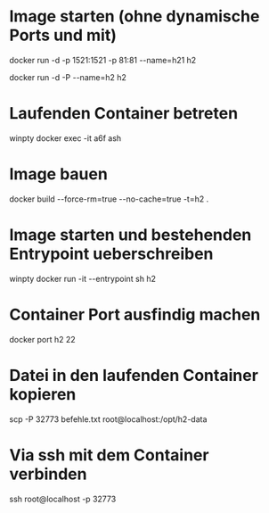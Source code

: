 # Image starten (ohne dynamische Ports und mit)
docker run -d -p 1521:1521 -p 81:81 --name=h21 h2

docker run -d -P --name=h2 h2

# Laufenden Container betreten
winpty docker exec -it a6f ash

# Image bauen
docker build --force-rm=true --no-cache=true -t=h2 .

# Image starten und bestehenden Entrypoint ueberschreiben
winpty docker run -it --entrypoint sh h2

# Container Port ausfindig machen
docker port h2 22

# Datei in den laufenden Container kopieren
scp -P 32773 befehle.txt root@localhost:/opt/h2-data

# Via ssh mit dem Container verbinden
ssh root@localhost -p 32773